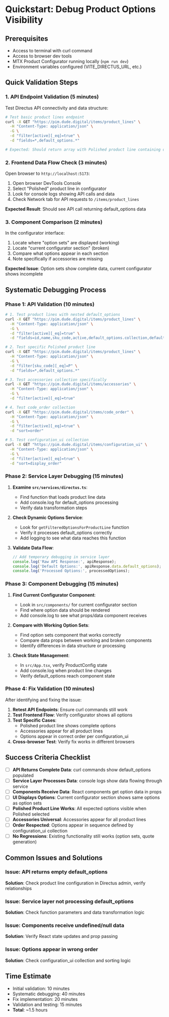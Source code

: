 # Quickstart: Debug Product Options Visibility

## Prerequisites
- Access to terminal with curl command
- Access to browser dev tools
- MTX Product Configurator running locally (`npm run dev`)
- Environment variables configured (VITE_DIRECTUS_URL, etc.)

## Quick Validation Steps

### 1. API Endpoint Validation (5 minutes)

Test Directus API connectivity and data structure:

```bash
# Test basic product lines endpoint
curl -X GET "https://pim.dude.digital/items/product_lines" \
  -H "Content-Type: application/json" \
  -G \
  -d "filter[active][_eq]=true" \
  -d "fields=*,default_options.*"

# Expected: Should return array with Polished product line containing default_options
```

### 2. Frontend Data Flow Check (3 minutes)

Open browser to `http://localhost:5173`:

1. Open browser DevTools Console
2. Select "Polished" product line in configurator
3. Look for console logs showing API calls and data
4. Check Network tab for API requests to `/items/product_lines`

**Expected Result**: Should see API call returning default_options data

### 3. Component Comparison (2 minutes)

In the configurator interface:

1. Locate where "option sets" are displayed (working)
2. Locate "current configurator section" (broken)
3. Compare what options appear in each section
4. Note specifically if accessories are missing

**Expected Issue**: Option sets show complete data, current configurator shows incomplete

## Systematic Debugging Process

### Phase 1: API Validation (10 minutes)

```bash
# 1. Test product lines with nested default_options
curl -X GET "https://pim.dude.digital/items/product_lines" \
  -H "Content-Type: application/json" \
  -G \
  -d "filter[active][_eq]=true" \
  -d "fields=id,name,sku_code,active,default_options.collection,default_options.item"

# 2. Test specific Polished product line  
curl -X GET "https://pim.dude.digital/items/product_lines" \
  -H "Content-Type: application/json" \
  -G \
  -d "filter[sku_code][_eq]=P" \
  -d "fields=*,default_options.*"

# 3. Test accessories collection specifically
curl -X GET "https://pim.dude.digital/items/accessories" \
  -H "Content-Type: application/json" \
  -G \
  -d "filter[active][_eq]=true"

# 4. Test code_order collection
curl -X GET "https://pim.dude.digital/items/code_order" \
  -H "Content-Type: application/json" \
  -G \
  -d "filter[active][_eq]=true" \
  -d "sort=order"

# 5. Test configuration_ui collection  
curl -X GET "https://pim.dude.digital/items/configuration_ui" \
  -H "Content-Type: application/json" \
  -G \
  -d "filter[active][_eq]=true" \
  -d "sort=display_order"
```

### Phase 2: Service Layer Debugging (15 minutes)

1. **Examine `src/services/directus.ts`**:
   - Find function that loads product line data
   - Add console.log for default_options processing
   - Verify data transformation steps

2. **Check Dynamic Options Service**:
   - Look for `getFilteredOptionsForProductLine` function
   - Verify it processes default_options correctly
   - Add logging to see what data reaches this function

3. **Validate Data Flow**:
   ```javascript
   // Add temporary debugging in service layer
   console.log('Raw API Response:', apiResponse);
   console.log('Default Options:', apiResponse.data.default_options);
   console.log('Processed Options:', processedOptions);
   ```

### Phase 3: Component Debugging (15 minutes)

1. **Find Current Configurator Component**:
   - Look in `src/components/` for current configurator section
   - Find where option data should be rendered
   - Add console.log to see what props/data component receives

2. **Compare with Working Option Sets**:
   - Find option sets component that works correctly
   - Compare data props between working and broken components
   - Identify differences in data structure or processing

3. **Check State Management**:
   - In `src/App.tsx`, verify ProductConfig state
   - Add console.log when product line changes
   - Verify default_options reach component state

### Phase 4: Fix Validation (10 minutes)

After identifying and fixing the issue:

1. **Retest API Endpoints**: Ensure curl commands still work
2. **Test Frontend Flow**: Verify configurator shows all options
3. **Test Specific Cases**:
   - Polished product line shows complete options
   - Accessories appear for all product lines
   - Options appear in correct order per configuration_ui
4. **Cross-browser Test**: Verify fix works in different browsers

## Success Criteria Checklist

- [ ] **API Returns Complete Data**: curl commands show default_options populated
- [ ] **Service Layer Processes Data**: console logs show data flowing through service
- [ ] **Components Receive Data**: React components get option data in props
- [ ] **UI Displays Options**: Current configurator section shows same options as option sets
- [ ] **Polished Product Line Works**: All expected options visible when Polished selected
- [ ] **Accessories Universal**: Accessories appear for all product lines
- [ ] **Order Respected**: Options appear in sequence defined by configuration_ui collection
- [ ] **No Regressions**: Existing functionality still works (option sets, quote generation)

## Common Issues and Solutions

### Issue: API returns empty default_options
**Solution**: Check product line configuration in Directus admin, verify relationships

### Issue: Service layer not processing default_options  
**Solution**: Check function parameters and data transformation logic

### Issue: Components receive undefined/null data
**Solution**: Verify React state updates and prop passing

### Issue: Options appear in wrong order
**Solution**: Check configuration_ui collection and sorting logic

## Time Estimate
- Initial validation: 10 minutes
- Systematic debugging: 40 minutes  
- Fix implementation: 20 minutes
- Validation and testing: 15 minutes
- **Total**: ~1.5 hours